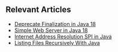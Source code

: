 ## Relevant Articles
- [Deprecate Finalization in Java 18](https://www.baeldung.com/java-18-deprecate-finalization)
- [Simple Web Server in Java 18](https://www.baeldung.com/simple-web-server-java-18)
- [Internet Address Resolution SPI in Java](https://www.baeldung.com/java-service-provider-interface)
-  [Listing Files Recursively With Java](https://www.baeldung.com/java-list-files-recursively)
